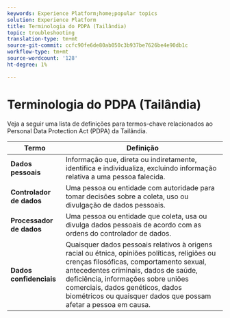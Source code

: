 ```yaml
---
keywords: Experience Platform;home;popular topics
solution: Experience Platform
title: Terminologia do PDPA (Tailândia)
topic: troubleshooting
translation-type: tm+mt
source-git-commit: ccfc90fe6de80ab050c3b937be7626be4e90db1c
workflow-type: tm+mt
source-wordcount: '128'
ht-degree: 1%

---
```



# Terminologia do PDPA (Tailândia)

Veja a seguir uma lista de definições para termos-chave relacionados ao Personal Data Protection Act (PDPA) da Tailândia.

| Termo | Definição |
| --- | --- |
| **Dados pessoais** | Informação que, direta ou indiretamente, identifica e individualiza, excluindo informação relativa a uma pessoa falecida. |
| **Controlador de dados** | Uma pessoa ou entidade com autoridade para tomar decisões sobre a coleta, uso ou divulgação de dados pessoais. |
| **Processador de dados** | Uma pessoa ou entidade que coleta, usa ou divulga dados pessoais de acordo com as ordens do controlador de dados. |
| **Dados confidenciais** | Quaisquer dados pessoais relativos à origens racial ou étnica, opiniões políticas, religiões ou crenças filosóficas, comportamento sexual, antecedentes criminais, dados de saúde, deficiência, informações sobre uniões comerciais, dados genéticos, dados biométricos ou quaisquer dados que possam afetar a pessoa em causa. |